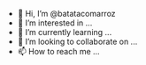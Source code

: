 - 👋 Hi, I’m @batatacomarroz
- 👀 I’m interested in ...
- 🌱 I’m currently learning ...
- 💞️ I’m looking to collaborate on ...
- 📫 How to reach me ...

<!---
batatacomarroz/batatacomarroz is a ✨ special ✨ repository because its `README.md` (this file) appears on your GitHub profile.
You can click the Preview link to take a look at your changes.
--->

